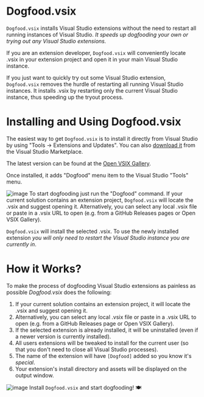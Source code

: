 # Dogfood.vsix

`Dogfood.vsix` installs Visual Studio extensions without the need to restart all running instances of Visual Studio. *It speeds up dogfooding your own or trying out any Visual Studio extensions.*

If you are an extension developer, `Dogfood.vsix` will conveniently locate .vsix in your extension project and open it in your main Visual Studio instance.

If you just want to quickly try out some Visual Studio extension, `Dogfood.vsix` removes the hurdle of restarting all running Visual Studio instances. It installs .vsix by restarting only the current Visual Studio instance, thus speeding up the tryout process.

# Installing and Using Dogfood.vsix

The easiest way to get `Dogfood.vsix` is to install it directly from Visual Studio by using "Tools -> Extensions and Updates". You can also [download it](https://marketplace.visualstudio.com/items?itemName=JamieCansdale.DogfoodVsix) from the Visual Studio Marketplace.

The latest version can be found at the [Open VSIX Gallery](http://vsixgallery.com/author/jamie%20cansdale).

Once installed, it adds "Dogfood" menu item to the Visual Studio "Tools" menu.

![image](https://user-images.githubusercontent.com/11719160/41686244-441010b6-74db-11e8-809c-a8e4b1c2acdb.png)
To start dogfooding just run the "Dogfood" command. If your current solution contains an extension project, `Dogfood.vsix` will locate the .vsix and suggest opening it. Alternatively, you can select any local .vsix file or paste in a .vsix URL to open (e.g. from a GitHub Releases pages or Open VSIX Gallery).

`Dogfood.vsix` will install the selected .vsix. To use the newly installed extension *you will only need to restart the Visual Studio instance you are currently in*.

# How it Works?

To make the process of dogfooding Visual Studio extensions as painless as possible *Dogfood.vsix* does the following:

1. If your current solution contains an extension project, it will locate the .vsix and suggest opening it.
2. Alternatively, you can select any local .vsix file or paste in a .vsix URL to open (e.g. from a GitHub Releases page or Open VSIX Gallery).
3. If the selected extension is already installed, it will be uninstalled (even if a newer version is currently installed).
4. All users extensions will be tweaked to install for the current user (so that you don't need to close all Visual Studio processes).
5. The name of the extension will have `[Dogfood]` added so you know it's *special*.
6. Your extension's install directory and assets will be displayed on the output window.

![image](https://user-images.githubusercontent.com/11719160/41687045-42cafb28-74de-11e8-805c-17c528c7a4c6.png)
Install `Dogfood.vsix` and start dogfooding! 🍽
